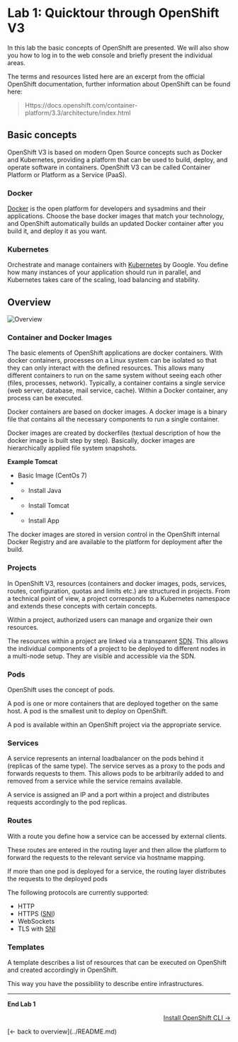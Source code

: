 # Lab 1: Quicktour through OpenShift V3

In this lab the basic concepts of OpenShift are presented. We will also show you how to log in to the web console and briefly present the individual areas.

The terms and resources listed here are an excerpt from the official OpenShift documentation, further information about OpenShift can be found here:

>Https://docs.openshift.com/container-platform/3.3/architecture/index.html


## Basic concepts

OpenShift V3 is based on modern Open Source concepts such as Docker and Kubernetes, providing a platform that can be used to build, deploy, and operate software in containers. OpenShift V3 can be called Container Platform or Platform as a Service (PaaS).

### Docker

[Docker](https://www.docker.com/) is the open platform for developers and sysadmins and their applications. Choose the base docker images that match your technology, and OpenShift automatically builds an updated Docker container after you build it, and deploy it as you want.

### Kubernetes

Orchestrate and manage containers with [Kubernetes](http://kubernetes.io/) by Google. You define how many instances of your application should run in parallel, and Kubernetes takes care of the scaling, load balancing and stability.

## Overview

![Overview](../images/ose3-overview.png)

### Container and Docker Images

The basic elements of OpenShift applications are docker containers. With docker containers, processes on a Linux system can be isolated so that they can only interact with the defined resources. This allows many different containers to run on the same system without seeing each other (files, processes, network). Typically, a container contains a single service (web server, database, mail service, cache). Within a Docker container, any process can be executed.

Docker containers are based on docker images. A docker image is a binary file that contains all the necessary components to run a single container.

Docker images are created by dockerfiles (textual description of how the docker image is built step by step). Basically, docker images are hierarchically applied file system snapshots.

**Example Tomcat**
- Basic Image (CentOs 7)
- + Install Java
- + Install Tomcat
- + Install App

The docker images are stored in version control in the OpenShift internal Docker Registry and are available to the platform for deployment after the build.

### Projects

In OpenShift V3, resources (containers and docker images, pods, services, routes, configuration, quotas and limits etc.) are structured in projects. From a technical point of view, a project corresponds to a Kubernetes namespace and extends these concepts with certain concepts.

Within a project, authorized users can manage and organize their own resources.

The resources within a project are linked via a transparent [SDN](https://de.wikipedia.org/wiki/Software-defined_networking). This allows the individual components of a project to be deployed to different nodes in a multi-node setup. They are visible and accessible via the SDN.

### Pods

OpenShift uses the concept of pods.

A pod is one or more containers that are deployed together on the same host. A pod is the smallest unit to deploy on OpenShift.

A pod is available within an OpenShift project via the appropriate service.

### Services

A service represents an internal loadbalancer on the pods behind it (replicas of the same type). The service serves as a proxy to the pods and forwards requests to them. This allows pods to be arbitrarily added to and removed from a service while the service remains available.

A service is assigned an IP and a port within a project and distributes requests accordingly to the pod replicas.

### Routes

With a route you define how a service can be accessed by external clients.

These routes are entered in the routing layer and then allow the platform to forward the requests to the relevant service via hostname mapping.

If more than one pod is deployed for a service, the routing layer distributes the requests to the deployed pods

The following protocols are currently supported:

- HTTP
- HTTPS ([SNI](https://en.wikipedia.org/wiki/Server_Name_Indication))
- WebSockets
- TLS with [SNI](https://en.wikipedia.org/wiki/Server_Name_Indication)

### Templates

A template describes a list of resources that can be executed on OpenShift and created accordingly in OpenShift.

This way you have the possibility to describe entire infrastructures.

---

**End Lab 1**
<p width = "100px" align = "right"> <a href="02_cli.md"> Install OpenShift CLI → </a> </p>
[← back to overview](../README.md)
